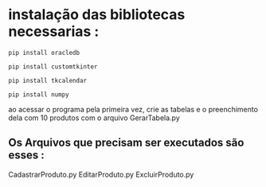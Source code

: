 # instalação das bibliotecas necessarias :

```
pip install oracledb
```
```
pip install customtkinter
```
```
pip install tkcalendar
```
```
pip install numpy
```

ao acessar o programa pela primeira vez, crie as tabelas e o preenchimento dela com 10 produtos  com o arquivo GerarTabela.py

## Os Arquivos que precisam ser executados são esses :

CadastrarProduto.py
EditarProduto.py
ExcluirProduto.py
